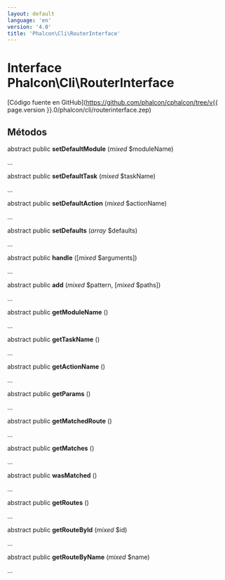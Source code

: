 ```yaml
---
layout: default
language: 'en'
version: '4.0'
title: 'Phalcon\Cli\RouterInterface'
---
```


# Interface **Phalcon\Cli\RouterInterface**

[Código fuente en GitHub](https://github.com/phalcon/cphalcon/tree/v{{ page.version }}.0/phalcon/cli/routerinterface.zep)

## Métodos

abstract public **setDefaultModule** (*mixed* $moduleName)

...

abstract public **setDefaultTask** (*mixed* $taskName)

...

abstract public **setDefaultAction** (*mixed* $actionName)

...

abstract public **setDefaults** (*array* $defaults)

...

abstract public **handle** ([*mixed* $arguments])

...

abstract public **add** (*mixed* $pattern, [*mixed* $paths])

...

abstract public **getModuleName** ()

...

abstract public **getTaskName** ()

...

abstract public **getActionName** ()

...

abstract public **getParams** ()

...

abstract public **getMatchedRoute** ()

...

abstract public **getMatches** ()

...

abstract public **wasMatched** ()

...

abstract public **getRoutes** ()

...

abstract public **getRouteById** (*mixed* $id)

...

abstract public **getRouteByName** (*mixed* $name)

...